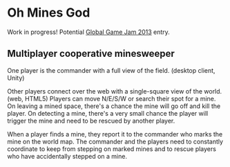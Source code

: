 Oh Mines God
============

Work in progress! Potential [Global Game Jam 2013](http://globalgamejam.org) entry.

## Multiplayer cooperative minesweeper

One player is the commander with a full view of the field. (desktop client, Unity)

Other players connect over the web with a single-square view of the world. (web, HTML5)
Players can move N/E/S/W or search their spot for a mine. On leaving a mined
space, there's a chance the mine will go off and kill the player. On detecting
a mine, there's a very small chance the player will trigger the mine and need
to be rescued by another player.

When a player finds a mine, they report it to the commander who marks the mine
on the world map. The commander and the players need to constantly coordinate
to keep from stepping on marked mines and to rescue players who have
accidentally stepped on a mine.
